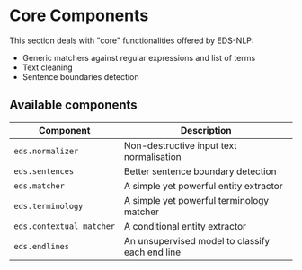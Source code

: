 # Core Components

This section deals with "core" functionalities offered by EDS-NLP:

- Generic matchers against regular expressions and list of terms
- Text cleaning
- Sentence boundaries detection

## Available components

<!-- --8<-- [start:components] -->

| Component               | Description                                     |
|-------------------------|-------------------------------------------------|
| `eds.normalizer`         | Non-destructive input text normalisation        |
| `eds.sentences`          | Better sentence boundary detection              |
| `eds.matcher`            | A simple yet powerful entity extractor          |
| `eds.terminology`        | A simple yet powerful terminology matcher       |
| `eds.contextual_matcher` | A conditional entity extractor                  |
| `eds.endlines`           | An unsupervised model to classify each end line |

<!-- --8<-- [end:components] -->

